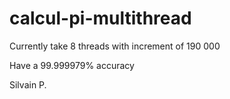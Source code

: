 # calcul-pi-multithread

Currently take 8 threads with increment of 190 000

Have a 99.999979% accuracy

Silvain P.

